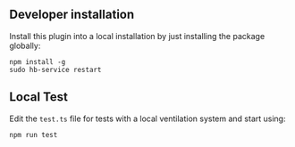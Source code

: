 
## Developer installation

Install this plugin into a local installation by just installing the package globally:

    npm install -g
    sudo hb-service restart

## Local Test

Edit the `test.ts` file for  tests with a local ventilation system and start using:

    npm run test
